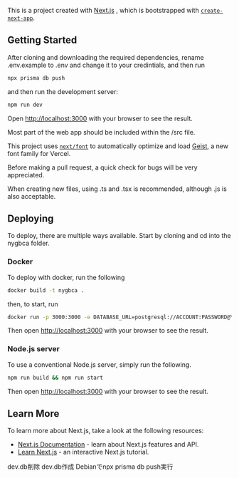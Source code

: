 This is a project created with [Next.js](https://nextjs.org) , which is bootstrapped with [`create-next-app`](https://github.com/vercel/next.js/tree/canary/packages/create-next-app).

## Getting Started

After cloning and downloading the required dependencies, rename .env.example to .env and change it to your credintials, and then run

```bash
npx prisma db push
```

 and then run the development server:

```bash
npm run dev
```

Open [http://localhost:3000](http://localhost:3000) with your browser to see the result.

Most part of the web app should be included within the /src file. 

This project uses [`next/font`](https://nextjs.org/docs/app/building-your-application/optimizing/fonts) to automatically optimize and load [Geist](https://vercel.com/font), a new font family for Vercel.

Before making a pull request, a quick check for bugs will be very appreciated. 

When creating new files, using .ts and .tsx is recommended, although .js is also acceptable. 

## Deploying

To deploy, there are multiple ways available. Start by cloning and cd into the nygbca folder.

### Docker
To deploy with docker, run the following

```bash
docker build -t nygbca .
```

then, to start, run

```bash
docker run -p 3000:3000 -e DATABASE_URL=postgresql://ACCOUNT:PASSWORD@YOUR.DATABASE.HOSTNAME.com:PORT/DATABASE nygbca
```

Then open [http://localhost:3000](http://localhost:3000) with your browser to see the result.

### Node.js server
To use a conventional Node.js server, simply run the following.

```bash
npm run build && npm run start
```

Then open [http://localhost:3000](http://localhost:3000) with your browser to see the result.

## Learn More

To learn more about Next.js, take a look at the following resources:

- [Next.js Documentation](https://nextjs.org/docs) - learn about Next.js features and API.
- [Learn Next.js](https://nextjs.org/learn) - an interactive Next.js tutorial.


dev.db削除
dev.db作成
Debianでnpx prisma db push実行